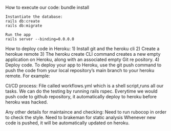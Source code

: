 How to execute our code: 
    bundle install

    Instantiate the database:
    rails db:create
    rails db:migrate

    Run the app
    rails server --binding=0.0.0.0

How to deploy code in Heroku:
    1) Install git and the heroku cli
    2) Create a herokue remote
    3) The heroku create CLI command creates a new empty application on Heroku, along with an associated empty Git re pository. 
    4) Deploy code. To deploy your app to Heroku, use the git push command to push the code from your local repository’s main branch to your heroku remote. For example:

CI/CD process: 
    File called workflows.yml which is a shell script,runs all our tasks. We can do the testing by running rails rspec.
    Everytime we would push code to github repository, it automatically deploy to heroku before heroku was hacked.

Any other details for maintaince and checking:
    Need to run rubocop in order to check the style.
    Need to brakeman for static analysis
    Whenever new code is pushed, it will be automatically updated on heroku.
    

